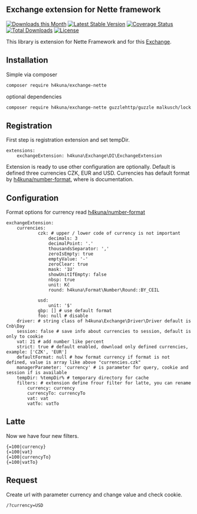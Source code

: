 Exchange extension for Nette framework
-------
[![Downloads this Month](https://img.shields.io/packagist/dm/h4kuna/exchange-nette.svg)](https://packagist.org/packages/h4kuna/exchange-nette)
[![Latest Stable Version](https://poser.pugx.org/h4kuna/exchange-nette/v/stable?format=flat)](https://packagist.org/packages/h4kuna/exchange-nette)
[![Coverage Status](https://coveralls.io/repos/github/h4kuna/exchange-nette/badge.svg?branch=master)](https://coveralls.io/github/h4kuna/exchange-nette?branch=master)
[![Total Downloads](https://poser.pugx.org/h4kuna/exchange-nette/downloads?format=flat)](https://packagist.org/packages/h4kuna/exchange-nette)
[![License](https://poser.pugx.org/h4kuna/exchange-nette/license?format=flat)](https://packagist.org/packages/h4kuna/exchange-nette)

This library is extension for Nette Framework and for this [Exchange](//github.com/h4kuna/exchange).

## Installation
Simple via composer 
```sh
composer require h4kuna/exchange-nette
```

optional dependencies
```sh
composer require h4kuna/exchange-nette guzzlehttp/guzzle malkusch/lock nette/application nette/caching
```

## Registration
First step is registration extension and set tempDir.
```neon
extensions:
    exchangeExtension: h4kuna\Exchange\DI\ExchangeExtension 
```
Extension is ready to use other configuration are optionally. Default is defined three currencies CZK, EUR and USD. Currencies has default format by [h4kuna/number-format](//github.com/h4kuna/number-format), where is documentation.

## Configuration

Format options for currency read [h4kuna/number-format](//github.com/h4kuna/number-format)

```neon
exchangeExtension:
    currencies:
            czk: # upper / lower code of currency is not important
                decimals: 3
                decimalPoint: '.'
                thousandsSeparator: ','
                zeroIsEmpty: true
                emptyValue: '-'
                zeroClear: true
                mask: '1U'
                showUnitIfEmpty: false 
                nbsp: true
                unit: Kč
                round: h4kuna\Format\Number\Round::BY_CEIL
                
            usd:
                unit: '$'
            gbp: [] # use default format 
            foo: null # disable
    driver: # string class of h4kuna\Exchange\Driver\Driver default is Cnb\Day
    session: false # save info about currencies to session, default is only to cookie 
    vat: 21 # add number like percent
    strict: true # default enabled, download only defined currencies, example: ['CZK', 'EUR']
    defaultFormat: null # how format currency if format is not defined, value is array like above "currencies.czk" 
    managerParameter: 'currency' # is parameter for query, cookie and session if is available
    tempDir: %tempDir% # temporary directory for cache
    filters: # extension define frour filter for latte, you can rename
        currency: currency
        currencyTo: currencyTo
        vat: vat
        vatTo: vatTo

```

## Latte
Now we have four new filters.
```latte
{=100|currency}
{=100|vat}
{=100|currencyTo}
{=100|vatTo}
```

## Request
Create url with parameter currency and change value and check cookie.
```url
/?currency=USD
```
